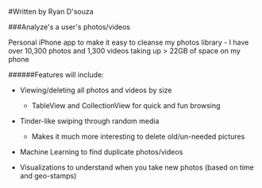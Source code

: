 #Written by Ryan D'souza

###Analyze's a user's photos/videos

Personal iPhone app to make it easy to cleanse my photos library - I have over 10,300 photos and 1,300 videos taking up > 22GB of space on my phone

######Features will include:

- Viewing/deleting all photos and videos by size
  - TableView and CollectionView for quick and fun browsing

- Tinder-like swiping through random media
  - Makes it much more interesting to delete old/un-needed pictures

- Machine Learning to find duplicate photos/videos

- Visualizations to understand when you take new photos (based on time and geo-stamps)

